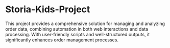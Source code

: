 # Storia-Kids-Project
This project provides a comprehensive solution for managing and analyzing order data, combining automation in both web interactions and data processing. With user-friendly scripts and well-structured outputs, it significantly enhances order management processes.
